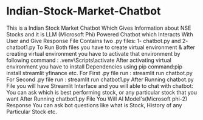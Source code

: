 # Indian-Stock-Market-Chatbot
This is a Indian Stock Market Chatbot Which Gives Information about NSE Stocks and it is LLM (Microsoft Phi) Powered Chatbot which Interacts With User and Give Response
File Contains two .py files: 1- chatbot.py and 2- chatbot1.py
To Run Both files you have to create virtual environment & after creating virtual environment you have to activate that environment by following command : .venv\Scripts\activate
After activating virtual environment you have to install Dependencies using pip command:pip install streamlit yfinance etc.
For First .py file run : streamlit run chatbot.py
For Second .py file run : streamlit run chatbot1.py
After Running chatbot.py File you will have Streamlit Interface and you will able to chat with chatbot: You can ask which is best performing stock, or any particular stock that you want
After Running chatbot1.py File You Will AI Model's(Microsoft phi-2) Response You can ask bot questions like what is Stock, History of any Particular Stock etc.
